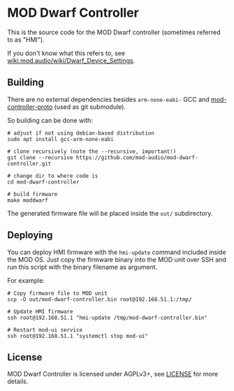 # MOD Dwarf Controller

This is the source code for the MOD Dwarf controller (sometimes referred to as "HMI").

If you don't know what this refers to, see [wiki.mod.audio/wiki/Dwarf_Device_Settings](https://wiki.mod.audio/wiki/Dwarf_Device_Settings).

## Building

There are no external dependencies besides `arm-none-eabi-` GCC and [mod-controller-proto](https://github.com/mod-audio/mod-controller-proto) (used as git submodule).

So building can be done with:

```
# adjust if not using debian-based distribution
sudo apt install gcc-arm-none-eabi

# clone recursively (note the --recursive, important!)
git clone --recursive https://github.com/mod-audio/mod-dwarf-controller.git

# change dir to where code is
cd mod-dwarf-controller

# build firmware
make moddwarf
```

The generated firmware file will be placed inside the `out/` subdirectory.

## Deploying

You can deploy HMI firmware with the `hmi-update` command included inside the MOD OS.
Just copy the firmware binary into the MOD unit over SSH and run this script with the binary filename as argument.

For example:

```
# Copy firmware file to MOD unit
scp -O out/mod-dwarf-controller.bin root@192.168.51.1:/tmp/

# Update HMI firmware
ssh root@192.168.51.1 "hmi-update /tmp/mod-dwarf-controller.bin"

# Restart mod-ui service
ssh root@192.168.51.1 "systemctl stop mod-ui"
```

## License

MOD Dwarf Controller is licensed under AGPLv3+, see [LICENSE](LICENSE) for more details.
